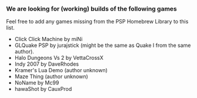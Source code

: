 ### We are looking for (working) builds of the following games

Feel free to add any games missing from the PSP Homebrew Library to this list.

- Click Click Machine by miNi
- GLQuake PSP by jurajstick (might be the same as Quake I from the same author).
- Halo Dungeons Vs 2 by VettaCrossX
- Indy 2007 by DaveRhodes
- Kramer's Lua Demo (author unknown)
- Maze Thing (author unknown)
- NoName by Mc99
- hawaShot by CauxProd
